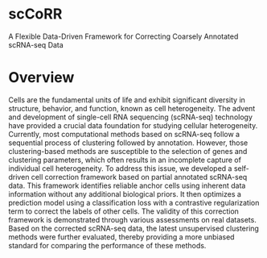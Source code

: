 # scCoRR
A Flexible Data-Driven Framework for Correcting Coarsely Annotated scRNA-seq Data
# Overview
Cells are the fundamental units of life and exhibit significant diversity in structure, behavior, and function, known as cell heterogeneity. The advent and development of single-cell RNA sequencing (scRNA-seq) technology have provided a crucial data foundation for studying cellular heterogeneity. Currently, most computational methods based on scRNA-seq follow a sequential process of clustering followed by annotation. However, those clustering-based methods are susceptible to the selection of genes and clustering parameters, which often results in an incomplete capture of individual cell heterogeneity. To address this issue, we developed a self-driven cell correction framework based on partial annotated scRNA-seq data. This framework identifies reliable anchor cells using inherent data information without any additional biological priors. It then optimizes a prediction model using a classification loss with a contrastive regularization term to correct the labels of other cells. The validity of this correction framework is demonstrated through various assessments on real datasets. Based on the corrected scRNA-seq data, the latest unsupervised clustering methods were further evaluated, thereby providing a more unbiased standard for comparing the performance of these methods.
